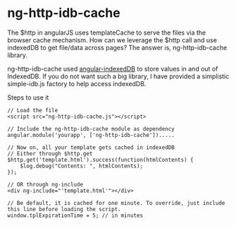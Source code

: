 # ng-http-idb-cache

The $http in angularJS uses templateCache to serve the files via the browser cache mechanism. How can we leverage the $http call and use indexedDB
  to get file/data across pages? The answer is, ng-http-idb-cache library.
  
ng-http-idb-cache used [angular-indexedDB](https://github.com/bramski/angular-indexedDB) to store values in and out of IndexedDB. If you do not want such a big library, I have provided a simplistic simple-idb.js factory to help access indexedDB.

Steps to use it


	// Load the file
	<script src="ng-http-idb-cache.js"></script>
	
	// Include the ng-http-idb-cache module as dependency
	angular.module('yourapp', ['ng-http-idb-cache']).....
	
	// Now on, all your template gets cached in indexedDB 
	// Either through $http.get
	$http.get('template.html').success(function(htmlContents) {
		$log.debug("Contents: ", htmlContents);
	});
	
	// OR through ng-include
	<div ng-include="'template.html'"></div>
	
	// Be default, it is cached for one minute. To override, just include this line before loading the script.
	window.tplExpirationTime = 5; // in minutes